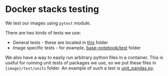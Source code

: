 # Docker stacks testing

We test our images using `pytest` module.

There are two kinds of tests we use:

- General tests - these are located in [this](https://github.com/jupyter/docker-stacks/blob/master/test) folder
- Image specific tests - for example, [base-notebook/test](https://github.com/jupyter/docker-stacks/blob/master/base-notebook/test) folder

We also have a way to easily run arbitrary python files in a container.
This is useful for running unit tests of packages we use, so we put these files in `{image}/test/units` folder.
An example of such a test is [unit_pandas.py](https://github.com/jupyter/docker-stacks/blob/master/scipy-notebook/test/units).
